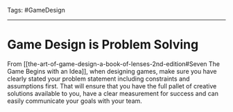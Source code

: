 Tags: #GameDesign 

---

# Game Design is Problem Solving
From [[the-art-of-game-design-a-book-of-lenses-2nd-edition#Seven The Game Begins with an Idea]], when designing games, make sure you have clearly stated your problem statement including constraints and assumptions first. That will ensure that you have the full pallet of creative solutions available to you, have a clear measurement for success and can easily communicate your goals with your team.